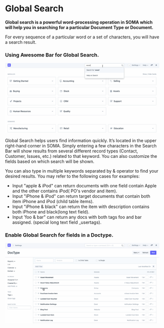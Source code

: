
# Global Search


**Global search is a powerful word-processing operation in SOMA which will help you in searching for a particular Document Type or Document.**


For every sequence of a particular word or a set of characters, you will have a search result.


### Using Awesome Bar for Global Search.


![Tree Master Renaming](/files/using-global-search-2.gif)


Global Search helps users find information quickly. It’s located in the upper right-hand corner in SOMA. Simply entering a few characters in the Search Bar will show results from several different record types (Contact, Customer, Issues, etc.) related to that keyword. You can also customize the fields based on which search will be shown.


You can also type in multiple keywords separated by & operator to find your desired results. You may refer to the following cases for examples:


* Input "apple & iPod" can return documents with one field contain Apple and the other contains iPod( PO's vendor and item).
* Input "iPhone & iPod" can return target documents that contain both item iPhone and iPod (child table items).
* Input "iPhone & black" can return the item with description contains both iPhone and black(long text field).
* Input 'foo & bar" can return any docs with both tags foo and bar assigned. (special long text field \_usertags).


### Enable Global Search for fields in a Doctype.


![Tree Master Renaming](/files/using-global-search-1.gif)



